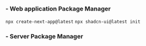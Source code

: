 ### - Web application Package Manager

`npx create-next-app@latest`
`npx shadcn-ui@latest init`

### - Server Package Manager
